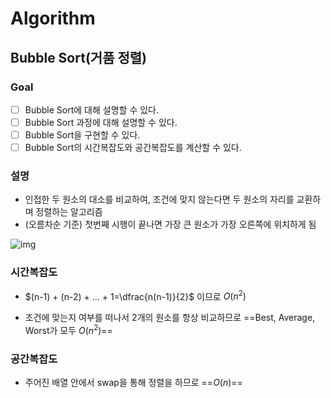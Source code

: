# Algorithm

## Bubble Sort(거품 정렬)

### Goal

- [ ] Bubble Sort에 대해 설명할 수 있다.
- [ ] Bubble Sort 과정에 대해 설명할 수 있다.
- [ ] Bubble Sort을 구현할 수 있다.
- [ ] Bubble Sort의 시간복잡도와 공간복잡도를 계산할 수 있다.

### 설명

- 인접한 두 원소의 대소를 비교하여, 조건에 맞지 않는다면 두 원소의 자리를 교환하며 정렬하는 알고리즘
- (오름차순 기준) 첫번째 시행이 끝나면 가장 큰 원소가 가장 오른쪽에 위치하게 됨

![img](https://github.com/GimunLee/tech-refrigerator/raw/master/Algorithm/resources/bubble-sort-001.gif)

### 시간복잡도

- $(n-1) + (n-2) + ... + 1=\dfrac{n(n-1)}{2}$ 이므로 $O(n^2)$

- 조건에 맞는지 여부를 떠나서 2개의 원소를 항상 비교하므로 ==Best, Average, Worst가 모두 $O(n^2)$==

### 공간복잡도

- 주어진 배열 안에서 swap을 통해 정렬을 하므로 ==$O(n)$==